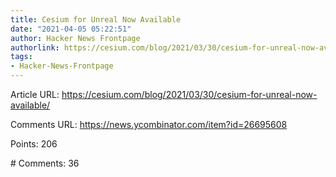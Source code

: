 ```yaml
---
title: Cesium for Unreal Now Available
date: "2021-04-05 05:22:51"
author: Hacker News Frontpage
authorlink: https://cesium.com/blog/2021/03/30/cesium-for-unreal-now-available/
tags:
- Hacker-News-Frontpage
---
```


<p>Article URL: <a href="https://cesium.com/blog/2021/03/30/cesium-for-unreal-now-available/">https://cesium.com/blog/2021/03/30/cesium-for-unreal-now-available/</a></p>
<p>Comments URL: <a href="https://news.ycombinator.com/item?id=26695608">https://news.ycombinator.com/item?id=26695608</a></p>
<p>Points: 206</p>
<p># Comments: 36</p>

